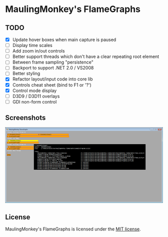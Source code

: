 # MaulingMonkey's FlameGraphs

## TODO

- [x] Update hover boxes when main capture is paused
- [ ] Display time scales
- [ ] Add zoom in/out controls
- [ ] Better support threads which don't have a clear repeating root element
- [ ] Between frame sampling "persistence"
- [ ] Backport to support .NET 2.0 / VS2008
- [ ] Better styling
- [x] Refactor layout/input code into core lib
- [x] Controls cheat sheet (bind to F1 or '?')
- [x] Control mode display
- [ ] D3D9 / D3D11 overlays
- [ ] GDI non-form control

## Screenshots

![Screenshot](.projnfo/screenshots/1.png "Screenshot")

## License

MaulingMonkey's FlameGraphs is licensed under the [MIT license](LICENSE.txt).

